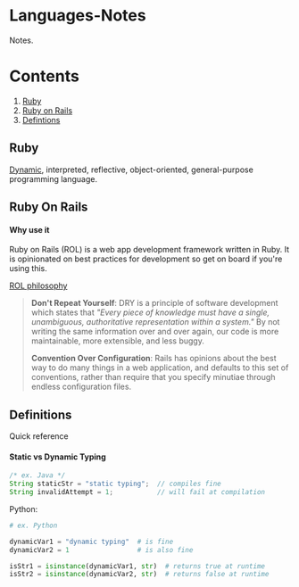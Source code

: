 # Languages-Notes

Notes.

# Contents

1. [Ruby](#ruby)
1. [Ruby on Rails](#ruby-on-rails)
1. [Defintions](#definitions)

## Ruby

[Dynamic](#Static-vs-Dynamic-Typing), interpreted, reflective, object-oriented, general-purpose programming language.


## Ruby On Rails

#### Why use it

Ruby on Rails (ROL) is a web app development framework written in Ruby. It is opinionated on best practices for development so get on board if you're using this.

[ROL philosophy](https://guides.rubyonrails.org/getting_started.html)

> **Don't Repeat Yourself**: DRY is a principle of software development which states that
> *"Every piece of knowledge must have a single, unambiguous, authoritative representation within a system."* 
> By not writing the same information over and over again, our code is more maintainable, more extensible, and less buggy.
>
> **Convention Over Configuration**: Rails has opinions about the best way to do many things in a web application, and defaults 
> to this set of conventions, rather than require that you specify minutiae through endless configuration files.

## Definitions

Quick reference

#### Static vs Dynamic Typing

```java
/* ex. Java */
String staticStr = "static typing";  // compiles fine
String invalidAttempt = 1;           // will fail at compilation
```

Python:
```python
# ex. Python

dynamicVar1 = "dynamic typing"  # is fine
dynamicVar2 = 1                 # is also fine

isStr1 = isinstance(dynamicVar1, str)  # returns true at runtime
isStr2 = isinstance(dynamicVar2, str)  # returns false at runtime
```
